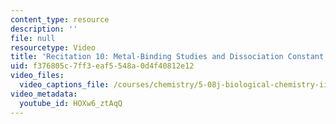 ```yaml
---
content_type: resource
description: ''
file: null
resourcetype: Video
title: 'Recitation 10: Metal-Binding Studies and Dissociation Constant Determination'
uid: f376805c-7ff3-eaf5-548a-0d4f40812e12
video_files:
  video_captions_file: /courses/chemistry/5-08j-biological-chemistry-ii-spring-2016/lecture-recitation-videos/recitation-10/HOXw6_ztAqQ.vtt
video_metadata:
  youtube_id: HOXw6_ztAqQ
---
```

